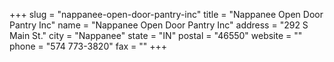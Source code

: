 +++
slug = "nappanee-open-door-pantry-inc"
title = "Nappanee Open Door Pantry Inc"
name = "Nappanee Open Door Pantry Inc"
address = "292 S Main St."
city = "Nappanee"
state = "IN"
postal = "46550"
website = ""
phone = "574 773-3820"
fax = ""
+++
